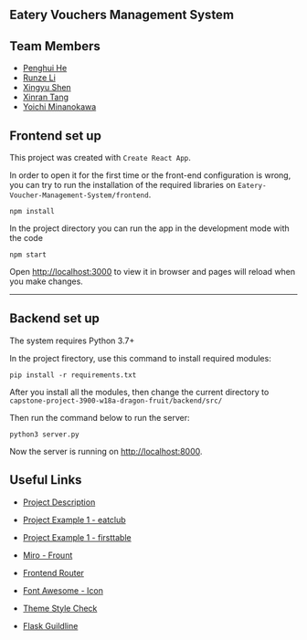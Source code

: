 ## Eatery Vouchers Management System



## Team Members

-   [Penghui He](https://github.com/howardhehui)
-   [Runze Li](https://github.com/RazeenLI)
-   [Xingyu Shen](https://github.com/ggracee17)
-   [Xinran Tang](https://github.com/freesia-hlcs)
-   [Yoichi Minanokawa](https://github.com/Yoichi0831)

## Frontend set up 

This project was created with `Create React App`.

In order to open it for the first time or the front-end configuration is wrong, you can try to run the installation of the required libraries on `Eatery-Voucher-Management-System/frontend`.

```
npm install
```

In the project directory you can run the app in the development mode with the code
```
npm start
```
Open [http://localhost:3000](http://localhost:3000) to view it in browser and pages will reload when you make changes.

---

## Backend set up

The system requires Python 3.7+

In the project firectory, use this command to install required modules:

```
pip install -r requirements.txt
```

After you install all the modules, then change the current directory to `capstone-project-3900-w18a-dragon-fruit/backend/src/`

Then run the command below to run the server:

```
python3 server.py
```

Now the server is running on [http://localhost:8000](http://localhost:8000).

## Useful Links

-   [Project Description](https://webcms3.cse.unsw.edu.au/COMP9900/22T2/resources/77128)
-   [Project Example 1 - eatclub](https://eatclub.com.au/)
-   [Project Example 1 - firsttable](https://www.firsttable.com.au/sydney)

-   [Miro - Frount](https://miro.com/app/dashboard/)
-   [Frontend Router](https://reactrouter.com/docs/en/v6/getting-started/tutorial)
-   [Font Awesome - Icon](https://fontawesome.com/icons)
-   [Theme Style Check](https://bareynol.github.io/mui-theme-creator/)
-   [Flask Guildline](https://flask.palletsprojects.com/en/2.2.x/)
